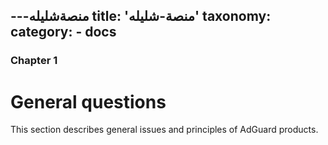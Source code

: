 ---منصةشليله 
title: 'منصة-شليله'
taxonomy:
    category:
        - docs
---

### Chapter 1

# General questions

This section describes general issues and principles of AdGuard products.
